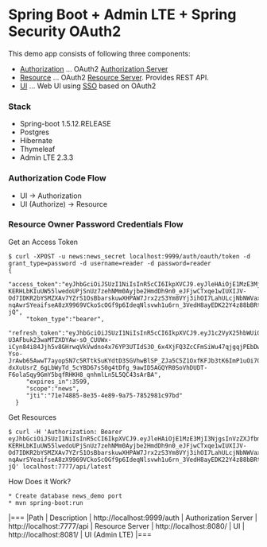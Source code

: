 # Spring Boot + Admin LTE + Spring Security OAuth2 

This demo app consists of following three components:

* [Authorization](authorization) ... OAuth2 [Authorization Server](http://docs.spring.io/spring-boot/docs/current/reference/htmlsingle/#boot-features-security-oauth2-authorization-server)
* [Resource](resource) ... OAuth2 [Resource Server](http://docs.spring.io/spring-boot/docs/current/reference/htmlsingle/#boot-features-security-oauth2-resource-server). Provides REST API.
* [UI](ui) ... Web UI using [SSO](http://docs.spring.io/spring-boot/docs/current/reference/htmlsingle/#boot-features-security-oauth2-single-sign-on) based on OAuth2

### Stack
* Spring-boot 1.5.12.RELEASE
* Postgres
* Hibernate
* Thymeleaf
* Admin LTE 2.3.3


### Authorization Code Flow

* UI -> Authorization
* UI (Authorize) -> Resource 

### Resource Owner Password Credentials Flow

Get an Access Token

``` console
$ curl -XPOST -u news:news_secret localhost:9999/auth/oauth/token -d grant_type=password -d username=reader -d password=reader
{
     "access_token":"eyJhbGciOiJSUzI1NiIsInR5cCI6IkpXVCJ9.eyJleHAiOjE1MzE3MjI3NjgsInVzZXJfbmFtZSI6InJlYWRlciIsImF1dGhvcml0aWVzIjpbIm5ld3NfcmVhZCJdLCJqdGkiOiI3MWU3NDg4NS04ZTM1LTRlODktOWE3NS03ODUyOTgxYzk3YmQiLCJjbGllbnRfaWQiOiJuZXdzIiwic2NvcGUiOlsibmV3cyJdfQ.Q7Fh0rYSQCCjSzQ9LSXg__o6tKCgFdB-KERHLbKIuUW55lwedoUPjSnUz7zehNMm0Ayjbe2HmdDh9n0_eJFjwCTxqe1wIUXIJV-Od7IDKR2bYSMZXAv7YZrS1OsBbarskuwXHPAW7Jrx2zS3Ym8VYj3ihOI7LahULcjNbNWVaxcMHofD6lyYeBkpC5b_AMiSFJymvo2fqonQjwkwpm-nqAwrSYeaifseA8zX9969VCkoScOGf9p6IdeqNlsvwh1u6rn_3VedH8ayEDK22Y4z88bBRtCwZ6vEEr7bOXIhPBHwojOdE0Jj40epBXAbx939vYE5rGAuf3gXFM4JCyE-jQ",
     "token_type":"bearer",
     "refresh_token":"eyJhbGciOiJSUzI1NiIsInR5cCI6IkpXVCJ9.eyJ1c2VyX25hbWUiOiJyZWFkZXIiLCJzY29wZSI6WyJuZXdzIl0sImF0aSI6IjcxZTc0ODg1LThlMzUtNGU4OS05YTc1LTc4NTI5ODFjOTdiZCIsImV4cCI6MTUzNDMxMTE2OCwiYXV0aG9yaXRpZXMiOlsibmV3c19yZWFkIl0sImp0aSI6ImVmNWJmN2VmLTdmZGYtNDczNi05ZjEzLWQ1Y2ZmMzY3OGUzOCIsImNsaWVudF9pZCI6Im5ld3MifQ.iRmW3X-U3AFbuk23waMTZXDYAw-sO_CUUWx-iCyn84i84Jjh5v8GHrwqVkVwdno4x76YP3UTIdS3O_6x4XjFQ3ZcCFmSiWu47qjgqjPEbDwCkJ8fatLHmJDu1Cytny9cs9P0_B5t5uO1kNj4u3UVqurmQGbRzi-Yso-JrAwb65AwwT7ayopSN7c5RTtkSuKYdtD3SGVhwBlSP_ZJa5C5Z1OxfKFJb3tK6ImP1uOi7QHbyic7wXf2-dxXuUsrZ_6gLbWyTd_5cYBD67sS0g4tDfg_9awID5AGQYR0SoVhDUDT-F6olaSqy9GmY5bqfRHKH8_qnhmlLn5L5QC43sArBA",
     "expires_in":3599,
     "scope":"news",
     "jti":"71e74885-8e35-4e89-9a75-7852981c97bd"
  }
```

Get Resources

``` console
$ curl -H 'Authorization: Bearer eyJhbGciOiJSUzI1NiIsInR5cCI6IkpXVCJ9.eyJleHAiOjE1MzE3MjI3NjgsInVzZXJfbmFtZSI6InJlYWRlciIsImF1dGhvcml0aWVzIjpbIm5ld3NfcmVhZCJdLCJqdGkiOiI3MWU3NDg4NS04ZTM1LTRlODktOWE3NS03ODUyOTgxYzk3YmQiLCJjbGllbnRfaWQiOiJuZXdzIiwic2NvcGUiOlsibmV3cyJdfQ.Q7Fh0rYSQCCjSzQ9LSXg__o6tKCgFdB-KERHLbKIuUW55lwedoUPjSnUz7zehNMm0Ayjbe2HmdDh9n0_eJFjwCTxqe1wIUXIJV-Od7IDKR2bYSMZXAv7YZrS1OsBbarskuwXHPAW7Jrx2zS3Ym8VYj3ihOI7LahULcjNbNWVaxcMHofD6lyYeBkpC5b_AMiSFJymvo2fqonQjwkwpm-nqAwrSYeaifseA8zX9969VCkoScOGf9p6IdeqNlsvwh1u6rn_3VedH8ayEDK22Y4z88bBRtCwZ6vEEr7bOXIhPBHwojOdE0Jj40epBXAbx939vYE5rGAuf3gXFM4JCyE-jQ' localhost:7777/api/latest
```

How Does it Work?
``` console
* Create database news_demo port
* mvn spring-boot:run
```

|===
|Path | Description
| http://localhost:9999/auth | Authorization Server
| http://localhost:7777/api | Resource Server
| http://localhost:8080/ | UI
| http://localhost:8081/ | UI (Admin LTE) 
|===
